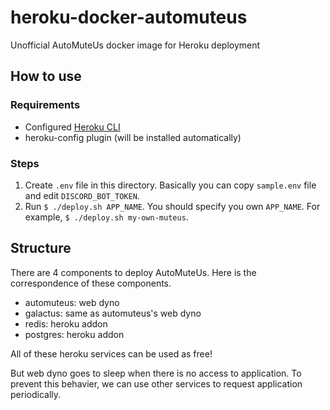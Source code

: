 # heroku-docker-automuteus
Unofficial AutoMuteUs docker image for Heroku deployment

## How to use

### Requirements

- Configured [Heroku CLI](https://devcenter.heroku.com/articles/heroku-cli)
- heroku-config plugin (will be installed automatically)

### Steps

1. Create `.env` file in this directory. Basically you can copy `sample.env` file and edit `DISCORD_BOT_TOKEN`.
2. Run `$ ./deploy.sh APP_NAME`. You should specify you own `APP_NAME`. For example, `$ ./deploy.sh my-own-muteus`.

## Structure

There are 4 components to deploy AutoMuteUs.
Here is the correspondence of these components.

- automuteus: web dyno
- galactus: same as automuteus's web dyno
- redis: heroku addon
- postgres: heroku addon

All of these heroku services can be used as free!

But web dyno goes to sleep when there is no access to application.
To prevent this behavier, we can use other services to request application periodically.

